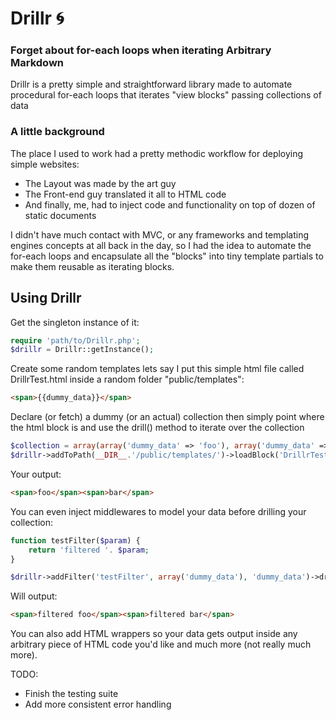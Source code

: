 Drillr :cyclone:
====

### Forget about for-each loops when iterating Arbitrary Markdown

Drillr is a pretty simple and straightforward library made to automate procedural for-each loops that iterates "view blocks" passing collections of data

### A little background  

The place I used to work had a pretty methodic workflow for deploying simple websites:
 * The Layout was made by the art guy
 * The Front-end guy translated it all to HTML code
 * And finally, me, had to inject code and functionality on top of dozen of static documents

I didn't have much contact with MVC, or any frameworks and templating engines concepts at all back in the day, so I had the idea to automate the for-each loops and encapsulate all the "blocks" into tiny template partials to make them reusable as iterating blocks.

Using Drillr
----------

Get the singleton instance of it:
```php
require 'path/to/Drillr.php';
$drillr = Drillr::getInstance();
```

Create some random templates lets say I put this simple html file called DrillrTest.html inside a random folder "public/templates":
```html
<span>{{dummy_data}}</span>
```

Declare (or fetch) a dummy (or an actual) collection then simply point where the html block is and use the drill() method to iterate over the collection  
```php
$collection = array(array('dummy_data' => 'foo'), array('dummy_data' => 'bar'));
$drillr->addToPath(__DIR__.'/public/templates/')->loadBlock('DrillrTest.html')->drill($collection);
```

Your output:
```html
<span>foo</span><span>bar</span>
```

You can even inject middlewares to model your data before drilling your collection:
```php
function testFilter($param) {
    return 'filtered '. $param;
}

$drillr->addFilter('testFilter', array('dummy_data'), 'dummy_data')->drill($collection);
```
Will output:
```html
<span>filtered foo</span><span>filtered bar</span>
```

You can also add HTML wrappers so your data gets output inside any arbitrary piece of HTML code you'd like and much more (not really much more). 

TODO:
 * Finish the testing suite
 * Add more consistent error handling
